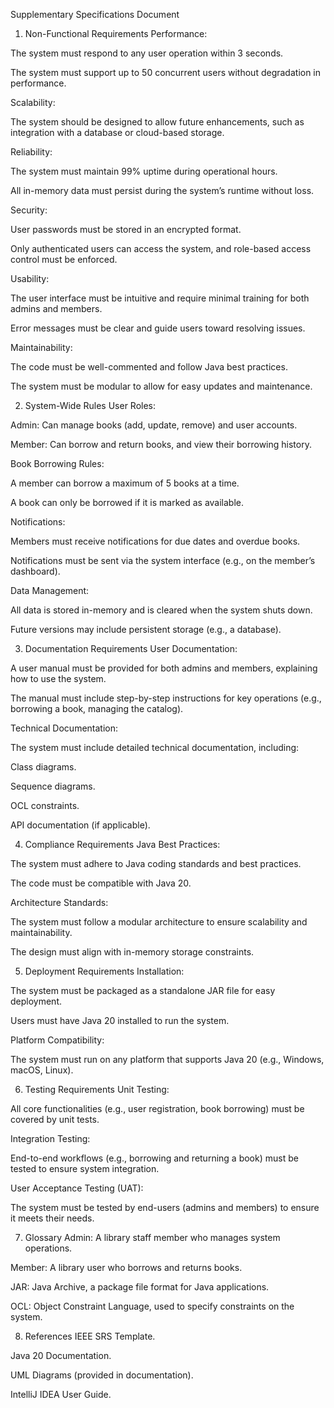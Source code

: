 Supplementary Specifications Document
1. Non-Functional Requirements
Performance:

The system must respond to any user operation within 3 seconds.

The system must support up to 50 concurrent users without degradation in performance.

Scalability:

The system should be designed to allow future enhancements, such as integration with a database or cloud-based storage.

Reliability:

The system must maintain 99% uptime during operational hours.

All in-memory data must persist during the system’s runtime without loss.

Security:

User passwords must be stored in an encrypted format.

Only authenticated users can access the system, and role-based access control must be enforced.

Usability:

The user interface must be intuitive and require minimal training for both admins and members.

Error messages must be clear and guide users toward resolving issues.

Maintainability:

The code must be well-commented and follow Java best practices.

The system must be modular to allow for easy updates and maintenance.

2. System-Wide Rules
User Roles:

Admin: Can manage books (add, update, remove) and user accounts.

Member: Can borrow and return books, and view their borrowing history.

Book Borrowing Rules:

A member can borrow a maximum of 5 books at a time.

A book can only be borrowed if it is marked as available.

Notifications:

Members must receive notifications for due dates and overdue books.

Notifications must be sent via the system interface (e.g., on the member’s dashboard).

Data Management:

All data is stored in-memory and is cleared when the system shuts down.

Future versions may include persistent storage (e.g., a database).

3. Documentation Requirements
User Documentation:

A user manual must be provided for both admins and members, explaining how to use the system.

The manual must include step-by-step instructions for key operations (e.g., borrowing a book, managing the catalog).

Technical Documentation:

The system must include detailed technical documentation, including:

Class diagrams.

Sequence diagrams.

OCL constraints.

API documentation (if applicable).

4. Compliance Requirements
Java Best Practices:

The system must adhere to Java coding standards and best practices.

The code must be compatible with Java 20.

Architecture Standards:

The system must follow a modular architecture to ensure scalability and maintainability.

The design must align with in-memory storage constraints.

5. Deployment Requirements
Installation:

The system must be packaged as a standalone JAR file for easy deployment.

Users must have Java 20 installed to run the system.

Platform Compatibility:

The system must run on any platform that supports Java 20 (e.g., Windows, macOS, Linux).

6. Testing Requirements
Unit Testing:

All core functionalities (e.g., user registration, book borrowing) must be covered by unit tests.

Integration Testing:

End-to-end workflows (e.g., borrowing and returning a book) must be tested to ensure system integration.

User Acceptance Testing (UAT):

The system must be tested by end-users (admins and members) to ensure it meets their needs.

7. Glossary
Admin: A library staff member who manages system operations.

Member: A library user who borrows and returns books.

JAR: Java Archive, a package file format for Java applications.

OCL: Object Constraint Language, used to specify constraints on the system.

8. References
IEEE SRS Template.

Java 20 Documentation.

UML Diagrams (provided in documentation).

IntelliJ IDEA User Guide.